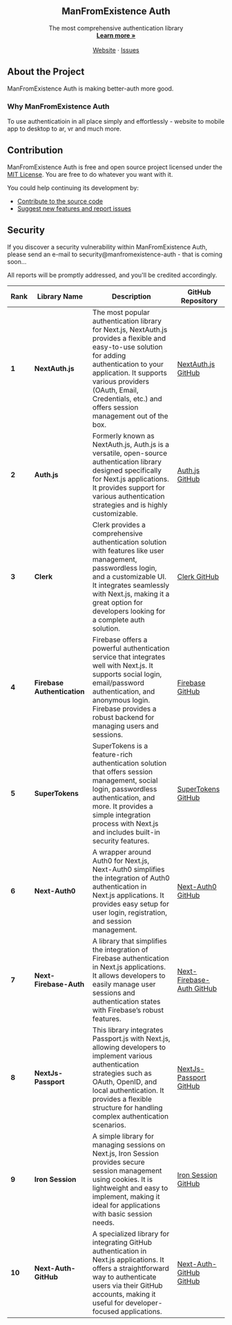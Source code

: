 <p align="center">
  <h2 align="center">
    ManFromExistence Auth
  </h2>

  <p align="center">
    The most comprehensive authentication library
    <br />
    <a href="https://x.com/manfrexistence"><strong>Learn more »</strong></a>
    <br />
    <br />
    <a href="https://manfromexistence.vercel.app/">Website</a>
    ·
    <a href="https://github.com/manfromexistence-better/auth/issues">Issues</a>
  </p>
</p>

## About the Project

ManFromExistence Auth is making better-auth more good.

### Why ManFromExistence Auth

To use authenticatioin in all place simply and effortlessly - website to mobile app to desktop to ar, vr and much more.

## Contribution

ManFromExistence Auth is free and open source project licensed under the [MIT License](./LICENSE.md). You are free to do whatever you want with it.

You could help continuing its development by:

- [Contribute to the source code](./CONTRIBUTING.md)
- [Suggest new features and report issues](https://github.com/manfromexistence-better/auth/issues)

## Security
If you discover a security vulnerability within ManFromExistence Auth, please send an e-mail to security@manfromexistence-auth - that is coming soon...

All reports will be promptly addressed, and you'll be credited accordingly.

| **Rank** | **Library Name**  | **Description** | **GitHub Repository** |
|----------|--------------------|-----------------|-----------------------|
| **1**    | **NextAuth.js**    | The most popular authentication library for Next.js, NextAuth.js provides a flexible and easy-to-use solution for adding authentication to your application. It supports various providers (OAuth, Email, Credentials, etc.) and offers session management out of the box. | [NextAuth.js GitHub](https://github.com/nextauthjs/next-auth) |
| **2**    | **Auth.js**        | Formerly known as NextAuth.js, Auth.js is a versatile, open-source authentication library designed specifically for Next.js applications. It provides support for various authentication strategies and is highly customizable. | [Auth.js GitHub](https://github.com/next-auth/next-auth) |
| **3**    | **Clerk**          | Clerk provides a comprehensive authentication solution with features like user management, passwordless login, and a customizable UI. It integrates seamlessly with Next.js, making it a great option for developers looking for a complete auth solution. | [Clerk GitHub](https://github.com/clerkinc/clerk-sdk) |
| **4**    | **Firebase Authentication** | Firebase offers a powerful authentication service that integrates well with Next.js. It supports social login, email/password authentication, and anonymous login. Firebase provides a robust backend for managing users and sessions. | [Firebase GitHub](https://github.com/firebase/firebase-js-sdk) |
| **5**    | **SuperTokens**     | SuperTokens is a feature-rich authentication solution that offers session management, social login, passwordless authentication, and more. It provides a simple integration process with Next.js and includes built-in security features. | [SuperTokens GitHub](https://github.com/supertokens/supertokens-auth-react) |
| **6**    | **Next-Auth0**     | A wrapper around Auth0 for Next.js, Next-Auth0 simplifies the integration of Auth0 authentication in Next.js applications. It provides easy setup for user login, registration, and session management. | [Next-Auth0 GitHub](https://github.com/auth0/nextjs-auth0) |
| **7**    | **Next-Firebase-Auth** | A library that simplifies the integration of Firebase authentication in Next.js applications. It allows developers to easily manage user sessions and authentication states with Firebase’s robust features. | [Next-Firebase-Auth GitHub](https://github.com/next-firebase-auth/next-firebase-auth) |
| **8**    | **NextJs-Passport** | This library integrates Passport.js with Next.js, allowing developers to implement various authentication strategies such as OAuth, OpenID, and local authentication. It provides a flexible structure for handling complex authentication scenarios. | [NextJs-Passport GitHub](https://github.com/nextjs-passport/nextjs-passport) |
| **9**    | **Iron Session**    | A simple library for managing sessions on Next.js, Iron Session provides secure session management using cookies. It is lightweight and easy to implement, making it ideal for applications with basic session needs. | [Iron Session GitHub](https://github.com/vvo/iron-session) |
| **10**   | **Next-Auth-GitHub** | A specialized library for integrating GitHub authentication in Next.js applications. It offers a straightforward way to authenticate users via their GitHub accounts, making it useful for developer-focused applications. | [Next-Auth-GitHub GitHub](https://github.com/next-auth/next-auth-example) |
